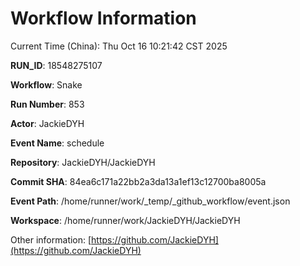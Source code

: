 # Workflow Information

Current Time (China): Thu Oct 16 10:21:42 CST 2025  

**RUN_ID**: 18548275107  

**Workflow**: Snake  

**Run Number**: 853  

**Actor**: JackieDYH  

**Event Name**: schedule  

**Repository**: JackieDYH/JackieDYH  

**Commit SHA**: 84ea6c171a22bb2a3da13a1ef13c12700ba8005a  

**Event Path**: /home/runner/work/_temp/_github_workflow/event.json  

**Workspace**: /home/runner/work/JackieDYH/JackieDYH  

Other information: [https://github.com/JackieDYH](https://github.com/JackieDYH)
